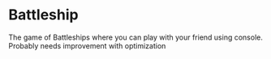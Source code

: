 # Battleship
The game of Battleships where you can play with your friend using console. Probably needs improvement with optimization
